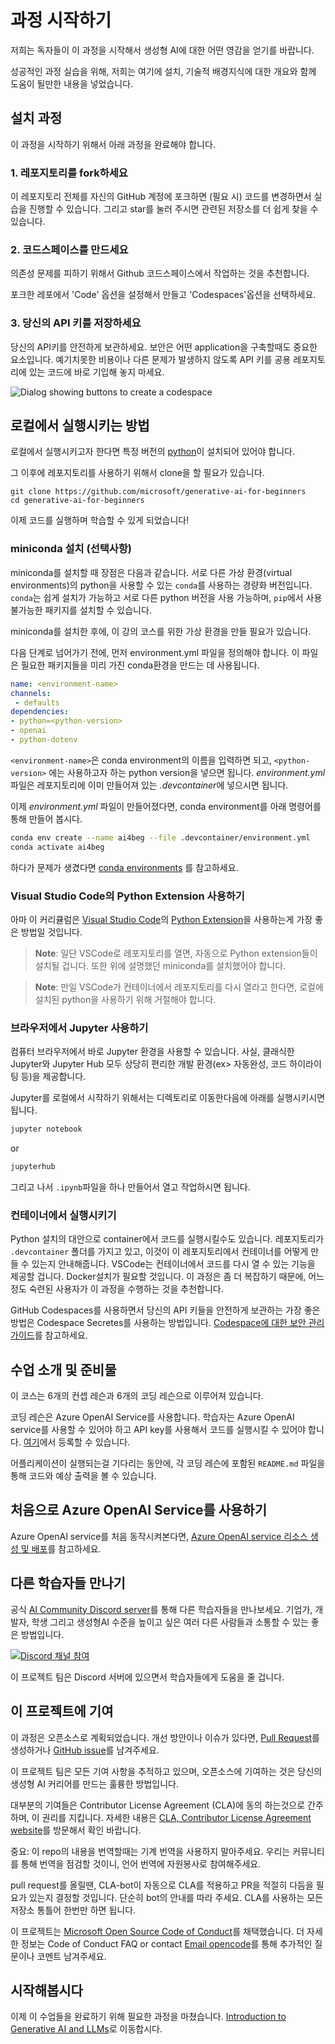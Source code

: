 <!-- # Getting Started with this course -->
# 과정 시작하기

<!-- We are very excited for you to start this course and see what you get inspired to build with Generative AI! -->
저희는 독자들이 이 과정을 시작해서 생성형 AI에 대한 어떤 영감을 얻기를 바랍니다.

<!-- To make your time successful, we have created this page that outlines any setup steps, technical requirements, and how to get help when you need it. -->
성공적인 과정 실습을 위해, 저희는 여기에 설치, 기술적 배경지식에 대한 개요와 함께 도움이 될만한 내용을 넣었습니다.

<!-- ## Setup Steps -->
## 설치 과정

<!-- To start taking this course, you will need to complete the following steps. -->
이 과정을 시작하기 위해서 아래 과정을 완료해야 합니다.

<!-- ### 1. Fork this Repo -->
### 1. 레포지토리를 fork하세요

<!-- [Fork this entire repo](https://github.com/microsoft/generative-ai-for-beginners/fork?WT.mc_id=academic-105485-koreyst) to your own GitHub account to be able to change any code and complete the challenges. You can also [star (🌟) this repo](https://docs.github.com/en/get-started/exploring-projects-on-github/saving-repositories-with-stars?WT.mc_id=academic-105485-koreyst) to find it and related repos easier. -->

이 레포지토리 전체를 자신의 GitHub 계정에 포크하면 (필요 시) 코드를 변경하면서 실습을 진행할 수 있습니다. 그리고 star를 눌러 주시면 관련된 저장소를 더 쉽게 찾을 수 있습니다.

<!-- ### 2. Create a codespace -->
### 2. 코드스페이스를 만드세요

<!-- To avoid any dependency issues when running the code, we recommend running this course in a GitHub codespace. -->
의존성 문제를 피하기 위해서 Github 코드스페이스에서 작업하는 것을 추천합니다.

<!-- This can be created by selecting the `Code` option on your forked version of this repo and selecting the **Codespaces** option. -->
포크한 레포에서 'Code' 옵션을 설정해서 만들고 'Codespaces'옵션을 선택하세요.

<!-- ### 3. Storing Your API Keys -->
### 3. 당신의 API 키를 저장하세요

<!-- Keeping your API keys safe and secure is important when building any type of application. We encourage you not to store any API keys directly in the code you are working with as committing those details to a public repository could result in unwanted costs and issues. -->
당신의 API키를 안전하게 보관하세요. 보안은 어떤 application을 구축할때도 중요한 요소입니다. 예기치못한 비용이나 다른 문제가 발생하지 않도록 API 키를 공용 레포지토리에 있는 코드에 바로 기입해 놓지 마세요.

![Dialog showing buttons to create a codespace](./images/who-will-pay.webp)

<!-- ## How to Run locally on your computer -->
## 로컬에서 실행시키는 방법

<!-- To run the code locally on your computer, you would need to have some version of [Python installed](https://www.python.org/downloads/?WT.mc_id=academic-105485-koreyst). -->

로컬에서 실행시키고자 한다면 특정 버전의 [python](https://www.python.org/downloads/)이 설치되어 있어야 합니다.


<!-- To then use the repository, you need to clone it: -->
그 이후에 레포지토리를 사용하기 위해서 clone을 할 필요가 있습니다.

```shell
git clone https://github.com/microsoft/generative-ai-for-beginners
cd generative-ai-for-beginners
```

<!-- Now you have everything checked out and can start learning and work with the code. -->
이제 코드를 실행하며 학습할 수 있게 되었습니다!

<!-- ### Installing miniconda (optional step) -->
### miniconda 설치 (선택사항)

<!-- There are advantages to installing  **[miniconda](https://conda.io/en/latest/miniconda.html?WT.mc_id=academic-105485-koreyst)** - it is rather lightweight installation that supports `conda` package manager for different Python **virtual environments**. `conda` makes it easy to install and switch between different Python versions and packages, and also to install packages that are not available via `pip`. -->
miniconda를 설치할 때 장점은 다음과 같습니다. 서로 다른 가상 환경(virtual environments)의 python을 사용할 수 있는 `conda`를 사용하는 경량화 버전입니다. `conda`는 쉽게 설치가 가능하고 서로 다른 python 버전을 사용 가능하며, `pip`에서 사용 불가능한 패키지를 설치할 수 있습니다.

<!-- After you install miniconda, you need to clone the repository (if you haven't already done so) and create a virtual environment to be used for this course: -->
miniconda를 설치한 후에, 이 강의 코스를 위한 가상 환경을 만들 필요가 있습니다.

<!-- Before running the below step, ensure that you first have an *environment.yml* file. The *environment.yml* file is used to create a conda environment with the necessary dependencies and can look like so: -->
다음 단계로 넘어가기 전에, 먼저 environment.yml 파일을 정의해야 합니다. 이 파일은 필요한 패키지들을 미리 가진 conda환경을 만드는 데 사용됩니다.

```yml
name: <environment-name>
channels:  
 - defaults
dependencies:  
- python=<python-version>  
- openai  
- python-dotenv
```

<!-- You can replace `<environment-name>` with the name of your conda environment, and `<python-version>` with the version of Python you want to use. Place your created *environment.yml* file in the *.devcontainer* folder of your repo. -->
`<environment-name>`은 conda environment의 이름을 입력하면 되고, `<python-version>` 에는 사용하고자 하는 python version을 넣으면 됩니다. *environment.yml*파일은 레포지토리에 이미 만들어져 있는 *.devcontainer*에 넣으시면 됩니다.

<!-- Now that you've hopefully created a *environment.yml* file, you can create a conda environment with the following command: -->
이제 *environment.yml* 파일이 만들어졌다면, conda environment를 아래 명령어를 통해 만들어 봅시다.


```bash
conda env create --name ai4beg --file .devcontainer/environment.yml
conda activate ai4beg
```

<!-- Refer to this link on creating a [conda environments](https://docs.conda.io/projects/conda/en/latest/user-guide/tasks/manage-environments.html?WT.mc_id=academic-105485-koreyst) if you run into trouble. -->
하다가 문제가 생겼다면 [conda environments](https://docs.conda.io/projects/conda/en/latest/user-guide/tasks/manage-environments.html) 를 참고하세요.


<!-- ### Using Visual Studio Code with Python Extension -->
### Visual Studio Code의 Python Extension 사용하기

<!-- Probably the best way to use the curriculum is to open it in [Visual Studio Code](http://code.visualstudio.com/?WT.mc_id=academic-105485-koreyst) with [Python Extension](https://marketplace.visualstudio.com/items?itemName=ms-python.python&WT.mc_id=academic-105485-koreyst). -->
아마 이 커리큘럼은 [Visual Studio Code](http://code.visualstudio.com/)의 [Python Extension](https://marketplace.visualstudio.com/items?itemName=ms-python.python)을 사용하는게 가장 좋은 방법일 것입니다.

<!-- > **Note**: Once you clone and open the directory in VS Code, it will automatically suggest you to install Python extensions. You would also have to install miniconda as described above. -->
> **Note**: 일단 VSCode로 레포지토리를 열면, 자동으로 Python extension들이 설치될 겁니다. 또한 위에 설명했던 miniconda를 설치했어야 합니다.

<!-- > **Note**: If VS Code suggests you to re-open the repository in container, you need to decline this to use local Python installation.  -->
> **Note**: 만일 VSCode가 컨테이너에서 레포지토리를 다시 열라고 한다면, 로컬에 설치된 python을 사용하기 위해 거절해야 합니다.

<!-- ### Using Jupyter in the Browser -->
### 브라우저에서 Jupyter 사용하기

<!-- You can also use Jupyter environment right from the browser on your own computer. Actually, both classical Jupyter and Jupyer Hub provide quite convenient development environment with auto-completion, code highlighting, etc. -->
컴퓨터 브라우저에서 바로 Jupyter 환경을 사용할 수 있습니다. 사실, 클래식한 Jupyter와 Jupyter Hub 모두 상당히 편리한 개발 환경(ex> 자동완성, 코드 하이라이팅 등)을 제공합니다.

<!-- To start Jupyter locally, go to the directory of the course, and execute: -->
Jupyter를 로컬에서 시작하기 위해서는 디렉토리로 이동한다음에 아래를 실행시키시면 됩니다.


```bash
jupyter notebook
```

or

```bash
jupyterhub
```

<!-- You then can navigate to any of the `.ipynb` files, open them and start working. -->
그리고 나서 `.ipynb`파일을 하나 만들어서 열고 작업하시면 됩니다.

<!-- ### Running in container -->
### 컨테이너에서 실행시키기

<!-- An alternative to Python installation would be to run the code in container. Since our repository contains special `.devcontainer` folder that instructs how to build a container for this repo, VS Code would offer you to re-open the code in container. This will require Docker installation, and also would be more complex, so we recommend this to more experienced users. -->
Python 설치의 대안으로 container에서 코드를 실행시킬수도 있습니다. 레포지토리가 `.devcontainer` 폴더를 가지고 있고, 이것이 이 레포지토리에서 컨테이너를 어떻게 만들 수 있는지 안내해줍니다. VSCode는 컨테이너에서 코드를 다시 열 수 있는 기능을 제공할 겁니다. Docker설치가 필요할 것입니다. 이 과정은 좀 더 복잡하기 때문에, 어느 정도 숙련된 사용자가 이 과정을 수행하는 것을 추천합니다.

<!-- One of the best ways to keep your API keys secure when using GitHub Codespaces is by using Codespace Secrets. Please follow this guide on how to [manage secrets for your codespaces](https://docs.github.com/en/codespaces/managing-your-codespaces/managing-secrets-for-your-codespaces?WT.mc_id=academic-105485-koreyst). -->
GitHub Codespaces를 사용하면서 당신의 API 키들을 안전하게 보관하는 가장 좋은 방법은 Codespace Secretes를 사용하는 방법입니다. [Codespace에 대한 보안 관리 가이드](https://docs.github.com/en/codespaces/managing-your-codespaces/managing-secrets-for-your-codespaces)를 참고하세요.

<!-- ## Lessons and Technical Requirements -->
## 수업 소개 및 준비물

<!-- The course has 6 concept lessons and 6 coding lessons. -->
이 코스는 6개의 컨셉 레슨과 6개의 코딩 레슨으로 이루어져 있습니다.

<!-- For the coding lessons, we are using the Azure OpenAI Service. You will need access to the Azure OpenAI service and an API key to run this code. You can apply to get access by [completing this application](https://azure.microsoft.com/products/ai-services/openai-service?WT.mc_id=academic-105485-koreyst). -->
코딩 레슨은 Azure OpenAI Service를 사용합니다. 학습자는 Azure OpenAI service를 사용할 수 있어야 하고 API key를 사용해서 코드를 실행시킬 수 있어야 합니다. [여기](https://azure.microsoft.com/products/ai-services/openai-service)에서 등록할 수 있습니다.

<!-- While you wait for your application to be processed, each coding lesson also includes a `README.md` file where you can view the code and outputs. -->
어플리케이션이 실행되는걸 기다리는 동안에, 각 코딩 레슨에 포함된 `README.md` 파일을 통해 코드와 예상 출력을 볼 수 있습니다.

<!-- ## Using the Azure OpenAI Service for the First Time -->
## 처음으로 Azure OpenAI Service를 사용하기

<!-- If this is your first time working with the Azure OpenAI service, please follow this guide on how to [create and deploy an Azure OpenAI Service resource.](https://learn.microsoft.com/azure/ai-services/openai/how-to/create-resource?pivots=web-portal&WT.mc_id=academic-105485-koreyst) -->
Azure OpenAI service를 처음 동작시켜본다면, [Azure OpenAI service 리소스 생성 및 배포](https://learn.microsoft.com/azure/ai-services/openai/how-to/create-resource?pivots=web-portal)를 참고하세요.

<!-- ## Meet Other Learners -->
## 다른 학습자들 만나기

<!-- We have created channels in our official [AI Community Discord server](https://aka.ms/genai-discord?WT.mc_id=academic-105485-koreyst) for meeting other learners. This is a great way to network with other like-minded entrepreneurs, builders, students, and anyone looking to level up in Generative AI. -->
공식 [AI Community Discord server](https://aka.ms/genai-discord)를 통해 다른 학습자들을 만나보세요. 기업가, 개발자, 학생 그리고 생성형AI 수준을 높이고 싶은 여러 다른 사람들과 소통할 수 있는 좋은 방법입니다.

[![Discord 채널 참여](https://dcbadge.vercel.app/api/server/ByRwuEEgH4)](https://aka.ms/genai-discord)

<!-- The project team will also be on this Discord server to help any learners. -->
이 프로젝트 팀은 Discord 서버에 있으면서 학습자들에게 도움을 줄 겁니다.

<!-- ## Contribute -->
## 이 프로젝트에 기여

<!-- This course is an open-source initiative. If you see areas of improvement or issues, please create a [Pull Request](https://github.com/microsoft/generative-ai-for-beginners/pulls?WT.mc_id=academic-105485-koreyst) or log a [GitHub issue](https://github.com/microsoft/generative-ai-for-beginners/issues?WT.mc_id=academic-105485-koreyst). -->
이 과정은 오픈소스로 계획되었습니다. 개선 방안이나 이슈가 있다면, [Pull Request](https://github.com/microsoft/generative-ai-for-beginners/pulls)를 생성하거나 [GitHub issue](https://github.com/microsoft/generative-ai-for-beginners/issues)를 남겨주세요.

<!-- The project team will be tracking all contributions and contributing to open source is an amazing way to build your career in Generative AI. -->
이 프로젝트 팀은 모든 기여 사항을 추적하고 있으며, 오픈소스에 기여하는 것은 당신의 생성형 AI 커리어를 만드는 훌륭한 방법입니다.

<!-- Most contributions require you to agree to a Contributor License Agreement (CLA) declaring that you have the right to, and actually do, grant us the rights to use your contribution. For details, visit [CLA, Contributor License Agreement website](https://cla.microsoft.com?WT.mc_id=academic-105485-koreyst). -->
대부분의 기여들은 Contributor License Agreement (CLA)에 동의 하는것으로 간주하며, 이 권리를 지킵니다. 자세한 내용은 [CLA, Contributor License Agreement website](https://cla.microsoft.com)를 방문해서 확인 바랍니다.

<!-- Important: when translating text in this repo, please ensure that you do not use machine translation. We will verify translations via the community, so please only volunteer for translations in languages where you are proficient. -->
중요: 이 repo의 내용을 번역할때는 기계 번역을 사용하지 말아주세요. 우리는 커뮤니티를 통해 번역을 점검할 것이니, 언어 번역에 자원봉사로 참여해주세요.

<!-- When you submit a pull request, a CLA-bot will automatically determine whether you need to provide a CLA and decorate the PR appropriately (e.g., label, comment). Simply follow the instructions provided by the bot. You will only need to do this once across all repositories using our CLA. -->
pull request를 올릴땐, CLA-bot이 자동으로 CLA를 적용하고 PR을 적절히 다듬을 필요가 있는지 결정할 것입니다. 단순히 bot의 안내를 따라 주세요. CLA를 사용하는 모든 저장소 통틀어 한번만 하면 됩니다.

<!-- This project has adopted the [Microsoft Open Source Code of Conduct](https://opensource.microsoft.com/codeofconduct/?WT.mc_id=academic-105485-koreyst). For more information read the Code of Conduct FAQ or contact [Email opencode](opencode@microsoft.com) with any additional questions or comments. -->
이 프로젝트는 [Microsoft Open Source Code of Conduct](https://opensource.microsoft.com/codeofconduct/)를 채택했습니다. 더 자세한 정보는 Code of Conduct FAQ or contact [Email opencode](opencode@microsoft.com)를 통해 추가적인 질문이나 코멘트 남겨주세요.

<!-- ## Let's Get Started -->
## 시작해봅시다

<!-- Now that you have completed the needed steps to complete this course, let's get started by getting an [introduction to Generative AI and LLMs](../01-introduction-to-genai/README.md?WT.mc_id=academic-105485-koreyst). -->
이제 이 수업들을 완료하기 위해 필요한 과정을 마쳤습니다. [Introduction to Generative AI and LLMs](../01-introduction-to-genai/README.md)로 이동합시다.
